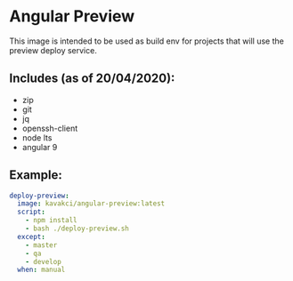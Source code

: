 # Angular Preview

This image is intended to be used as build env for projects that will use the preview deploy service.

## Includes (as of 20/04/2020):

- zip
- git
- jq
- openssh-client
- node lts
- angular 9

## Example:

```yaml
deploy-preview:
  image: kavakci/angular-preview:latest
  script:
    - npm install
    - bash ./deploy-preview.sh
  except:
    - master
    - qa
    - develop
  when: manual
```

